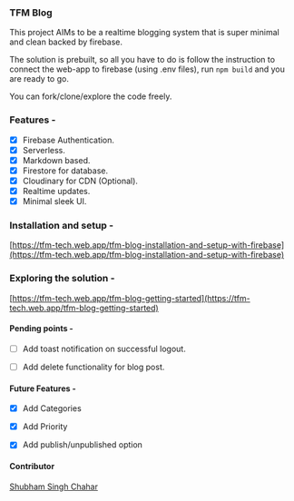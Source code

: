### TFM Blog

This project AIMs to be a realtime blogging system that is super minimal and clean backed by firebase.

The solution is prebuilt, so all you have to do is follow the instruction to connect the web-app to 
firebase (using .env files), run `npm build` and you are ready to go.

You can fork/clone/explore the code freely.


### Features -

 - [x] Firebase Authentication.
 - [x] Serverless.
 - [x] Markdown based.
 - [x] Firestore for database.
 - [x] Cloudinary for CDN (Optional).
 - [x] Realtime updates.
 - [x] Minimal sleek UI.

 ### Installation and setup - 

[https://tfm-tech.web.app/tfm-blog-installation-and-setup-with-firebase](https://tfm-tech.web.app/tfm-blog-installation-and-setup-with-firebase)

### Exploring the solution - 

[https://tfm-tech.web.app/tfm-blog-getting-started](https://tfm-tech.web.app/tfm-blog-getting-started)

#### Pending points - 

 - [ ] Add toast notification on successful logout.
 - [ ] Add delete functionality for blog post.  


#### Future Features - 

 - [x] Add Categories  
 - [x] Add Priority  
 - [x] Add publish/unpublished option  


#### Contributor

[Shubham Singh Chahar](https://github.com/thefallenmerc)
